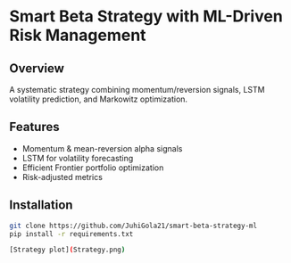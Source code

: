 # Smart Beta Strategy with ML-Driven Risk Management  

## Overview  
A systematic strategy combining momentum/reversion signals, LSTM volatility prediction, and Markowitz optimization.  

## Features  
- Momentum & mean-reversion alpha signals  
- LSTM for volatility forecasting  
- Efficient Frontier portfolio optimization  
- Risk-adjusted metrics  

## Installation  
```bash  
git clone https://github.com/JuhiGola21/smart-beta-strategy-ml  
pip install -r requirements.txt

[Strategy plot](Strategy.png)
